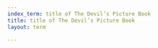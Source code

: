 ```yaml
---
index_term: title of The Devil’s Picture Book
title: title of The Devil’s Picture Book
layout: term

---
```

